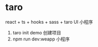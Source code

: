 # taro

react + ts + hooks + sass + taro UI    小程序

1. taro init demo
创建项目
2. npm run dev:weapp
小程序
